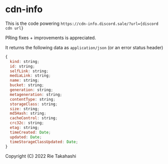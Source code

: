 # cdn-info

This is the code powering `https://cdn-info.discord.sale/?url={discord cdn url}`

PRing fixes + improvements is appreciated.

It returns the following data as `application/json` (or an error status header)

```js
{
  kind: string;
  id: string;
  selfLink: string;
  mediaLink: string;
  name: string;
  bucket: string;
  generation: string;
  metageneration: string;
  contentType: string;
  storageClass: string;
  size: string;
  md5Hash: string;
  cacheControl: string;
  crc32c: string;
  etag: string;
  timeCreated: Date;
  updated: Date;
  timeStorageClassUpdated: Date;
}
```

Copyright (C) 2022 Rie Takahashi